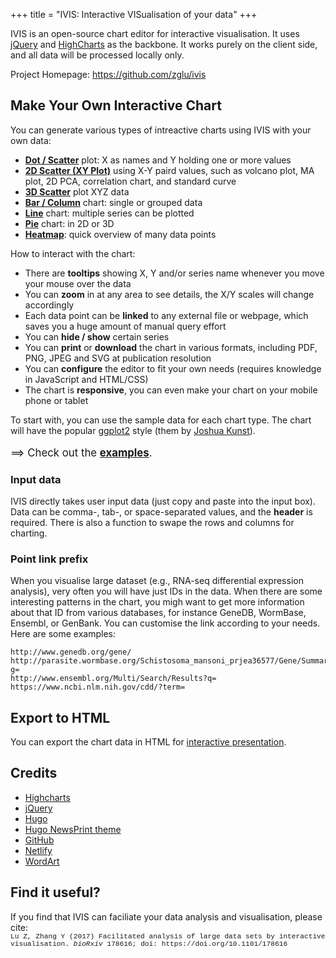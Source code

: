 +++
title = "IVIS: Interactive VISualisation of your data"
+++

<script src="/js/wordart.min.js" async defer></script>

<center><div style="width: 45%;" data-wordart-src="/data/cloud.json"></div></center>

IVIS is an open-source chart editor for interactive visualisation. It uses [jQuery](https://jquery.com) and [HighCharts](https://highcharts.com) as the backbone. It works purely on the client side, and all data will be processed locally only.

Project Homepage: https://github.com/zglu/ivis

## Make Your Own Interactive Chart

You can generate various types of intreactive charts using IVIS with your own data:

- <strong>[Dot / Scatter](/dot)</strong> plot: X as names and Y holding one or more values
- <strong>[2D Scatter (XY Plot)](/2dscatter)</strong> using X-Y paird values, such as volcano plot, MA plot, 2D PCA, correlation chart, and standard curve
- <strong>[3D Scatter](/3dscatter)</strong> plot XYZ data
- <strong>[Bar / Column](/bar)</strong> chart: single or grouped data
- <strong>[Line](/line)</strong> chart: multiple series can be plotted
- <strong>[Pie](/pie)</strong> chart: in 2D or 3D
- <strong>[Heatmap](/heatmap)</strong>: quick overview of many data points

How to interact with the chart:

- There are <strong>tooltips</strong> showing X, Y and/or series name whenever you move your mouse over the data
- You can <strong>zoom</strong> in at any area to see details, the X/Y scales will change accordingly
- Each data point can be <strong>linked</strong> to any external file or webpage, which saves you a huge amount of manual query effort 
- You can <strong>hide / show</strong> certain series
- You can <strong>print</strong> or <strong>download</strong> the chart in various formats, including PDF, PNG, JPEG and SVG at publication resolution
- You can <strong>configure</strong> the editor to fit your own needs (requires knowledge in JavaScript and HTML/CSS)   
- The chart is <strong>responsive</strong>, you can even make your chart on your mobile phone or tablet

To start with, you can use the sample data for each chart type. The chart will have the popular [ggplot2](http://ggplot2.org) style (them by [Joshua Kunst](http://jkunst.com/highcharts-themes-collection/)).

<p style="font-size: 1.2em">==> Check out the <strong><a href="/examples">examples</a></strong>.</p>

### Input data

IVIS directly takes user input data (just copy and paste into the input box). Data can be comma-, tab-, or space-separated values, and the <strong>header</strong> is required. There is also a function to swape the rows and columns for charting. 

### Point link prefix

When you visualise large dataset (e.g., RNA-seq differential expression analysis), very often you will have just IDs in the data. When there are some interesting patterns in the chart, you migh want to get more information about that ID from various databases, for instance GeneDB, WormBase, Ensembl, or GenBank. You can customise the link according to your needs. Here are some examples:

~~~~~~
http://www.genedb.org/gene/
http://parasite.wormbase.org/Schistosoma_mansoni_prjea36577/Gene/Summary?g=
http://www.ensembl.org/Multi/Search/Results?q=
https://www.ncbi.nlm.nih.gov/cdd/?term=
~~~~~~ 

## Export to HTML

You can export the chart data in HTML for [interactive presentation](https://ipres.xyz).

## Credits

- [Highcharts](https://highcharts.com)
- [jQuery](https://jquery.com)
- [Hugo](https://gohugo.io)
- [Hugo NewsPrint theme](https://themes.gohugo.io/newsprint/)
- [GitHub](https://github.com)
- [Netlify](https://netlify.com)
- [WordArt](https://wordart.com)

## Find it useful?

<p>If you find that IVIS can faciliate your data analysis and visualisation, please cite:<br>
<span style="width:100%; word-wrap:break-word; font-size: 0.8em; font-family: Courier">Lu Z, Zhang Y (2017) Facilitated analysis of large data sets by interactive visualisation. <em>bioRxiv</em> 178616; doi: https://doi.org/10.1101/178616</span>
</p>
